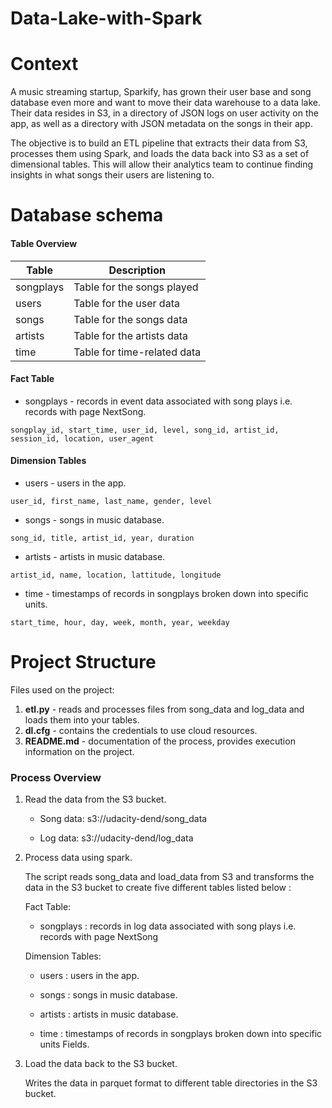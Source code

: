 # Data-Lake-with-Spark

# Context

A music streaming startup, Sparkify, has grown their user base and song database even more and want to move their data warehouse to a data lake. Their data resides in S3, in a directory of JSON logs on user activity on the app, as well as a directory with JSON metadata on the songs in their app.


The objective is to build an ETL pipeline that extracts their data from S3, processes them using Spark, and loads the data back into S3 as a set of dimensional tables. This will allow their analytics team to continue finding insights in what songs their users are listening to.


# Database schema


#### Table Overview

| Table | Description |
| --- | --- | 
| songplays | Table for the songs played |
| users | Table for the user data |
| songs | Table for the songs data |
| artists | Table for the artists data |
| time | Table for time-related data |


####  Fact Table
- songplays - records in event data associated with song plays i.e. records with page NextSong.  

`songplay_id, start_time, user_id, level, song_id, artist_id, session_id, location, user_agent`

#### Dimension Tables
- users - users in the app.  

`user_id, first_name, last_name, gender, level`
- songs - songs in music database. 

`song_id, title, artist_id, year, duration`
- artists - artists in music database.

`artist_id, name, location, lattitude, longitude`
- time - timestamps of records in songplays broken down into specific units. 

`start_time, hour, day, week, month, year, weekday`


# Project Structure
Files used on the project:

1. **etl.py** - reads and processes files from song_data and log_data and loads them into your tables.
2. **dl.cfg** - contains the credentials to use cloud resources.
3. **README.md** - documentation of the process, provides execution information on the project.

### Process Overview


1. Read the data from the S3 bucket.
   
   - Song data: s3://udacity-dend/song_data

   - Log data: s3://udacity-dend/log_data

2. Process data using spark.

   The script reads song_data and load_data from S3 and transforms the data in the S3 bucket to create five different tables listed below :

   Fact Table:
   
    - songplays : records in log data associated with song plays i.e. records with page NextSong

   Dimension Tables:
   
    - users : users in the app.

    - songs : songs in music database.

    - artists : artists in music database. 

    - time : timestamps of records in songplays broken down into specific units Fields.

3. Load the data back to the S3 bucket.

   Writes the data in parquet format to different table directories in the S3 bucket.
